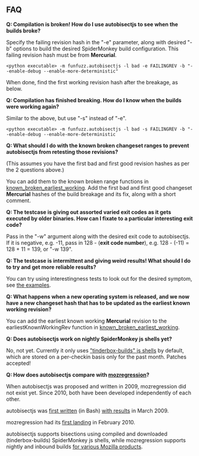 ## FAQ

**Q: Compilation is broken! How do I use autobisectjs to see when the builds broke?**

Specify the failing revision hash in the "-e" parameter, along with desired "-b" options to build the desired SpiderMonkey build configuration. This failing revision hash must be from **Mercurial**.

```<python executable> -m funfuzz.autobisectjs -l bad -e FAILINGREV -b "--enable-debug --enable-more-deterministic"```

When done, find the first working revision hash after the breakage, as below.

**Q: Compilation has finished breaking. How do I know when the builds were working again?**

Similar to the above, but use "-s" instead of "-e".

```<python executable> -m funfuzz.autobisectjs -l bad -s FAILINGREV -b "--enable-debug --enable-more-deterministic```

**Q: What should I do with the known broken changeset ranges to prevent autobisectjs from retesting those revisions?**

(This assumes you have the first bad and first good revision hashes as per the 2 questions above.)

You can add them to the known broken range functions in [known_broken_earliest_working](known_broken_earliest_working.py). Add the first bad and first good changeset **Mercurial** hashes of the build breakage and its fix, along with a short comment.

**Q: The testcase is giving out assorted varied exit codes as it gets executed by older binaries. How can I fixate to a particular interesting exit code?**

Pass in the "-w" argument along with the desired exit code to autobisectjs. If it is negative, e.g. -11, pass in 128 - (**exit code number**), e.g. 128 - (-11) = 128 + 11 = 139, or "-w 139".

**Q: The testcase is intermittent and giving weird results! What should I do to try and get more reliable results?**

You can try using interestingness tests to look out for the desired symptom, see [the examples](examples.md).

**Q: What happens when a new operating system is released, and we now have a new changeset hash that has to be updated as the earliest known working revision?**

You can add the earliest known working **Mercurial** revision to the earliestKnownWorkingRev function in [known_broken_earliest_working](known_broken_earliest_working.py).

**Q: Does autobisectjs work on nightly SpiderMonkey js shells yet?**

No, not yet. Currently it only uses ["tinderbox-builds" js shells](https://archive.mozilla.org/pub/mozilla.org/firefox/tinderbox-builds/mozilla-inbound-macosx64-debug/) by default, which are stored on a per-checkin basis only for the past month. Patches accepted!

**Q: How does autobisectjs compare with [mozregression](http://mozilla.github.io/mozregression/)?**

When autobisectjs was proposed and written in 2009, mozregression did not exist yet. Since 2010, both have been developed independently of each other.

autobisectjs was [first written](https://bugzilla.mozilla.org/show_bug.cgi?id=482536) (in Bash) [with results](https://bugzilla.mozilla.org/show_bug.cgi?id=476655#c8) in March 2009.

mozregression had its [first landing](https://github.com/mozilla/mozregression/commit/d50509b36cb6ba45d7c54917f528bdf482d2c5e6) in February 2010.

autobisectjs supports bisections using compiled and downloaded (tinderbox-builds) SpiderMonkey js shells, while mozregression supports nightly and inbound builds [for various Mozilla products](http://mozilla.github.io/mozregression/).
